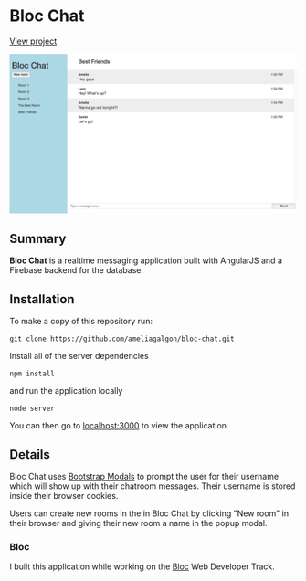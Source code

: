 # Bloc Chat

[View project](https://hidden-inlet-55033.herokuapp.com/)

![alt text](https://github.com/ameliagalgon/ameliagalgon.github.io/blob/master/assets/images/bloc-chat.png "Bloc Chat screenshot")

## Summary
**Bloc Chat** is a realtime messaging application built with AngularJS and a Firebase backend for the database. 

## Installation
To make a copy of this repository run:
```
git clone https://github.com/ameliagalgon/bloc-chat.git
```
Install all of the server dependencies
```
npm install
```
and run the application locally
```
node server
```
You can then go to [localhost:3000](https://localhost:3000) to view the application.

## Details
Bloc Chat uses [Bootstrap Modals](https://v4-alpha.getbootstrap.com/components/modal/) to prompt the user for their username which will show up with their chatroom messages. Their username is stored inside their browser cookies.

Users can create new rooms in the in Bloc Chat by clicking "New room" in their browser and giving their new room a name in the popup modal. 


### Bloc
I built this application while working on the [Bloc](https://www.bloc.io/web-developer-career-bootcamp?utm_source=google&utm_medium=cpc&gclid=Cj0KCQiA_JTUBRD4ARIsAL7_VeUxJztZK1J-uHxXjeHIeTxSZWcBn6gi2J_jCNtiyOWirTwLJDoJd9YaAhlPEALw_wcB) Web Developer Track.
